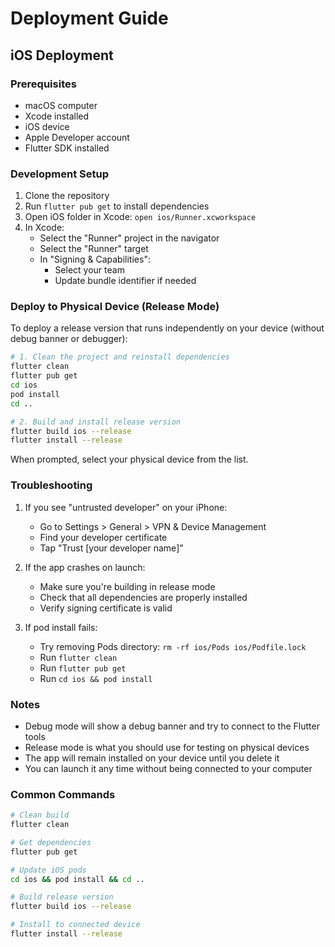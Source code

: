 # Deployment Guide

## iOS Deployment

### Prerequisites
- macOS computer
- Xcode installed
- iOS device
- Apple Developer account
- Flutter SDK installed

### Development Setup
1. Clone the repository
2. Run `flutter pub get` to install dependencies
3. Open iOS folder in Xcode: `open ios/Runner.xcworkspace`
4. In Xcode:
   - Select the "Runner" project in the navigator
   - Select the "Runner" target
   - In "Signing & Capabilities":
     - Select your team
     - Update bundle identifier if needed

### Deploy to Physical Device (Release Mode)

To deploy a release version that runs independently on your device (without debug banner or debugger):

```bash
# 1. Clean the project and reinstall dependencies
flutter clean
flutter pub get
cd ios
pod install
cd ..

# 2. Build and install release version
flutter build ios --release
flutter install --release
```

When prompted, select your physical device from the list.

### Troubleshooting

1. If you see "untrusted developer" on your iPhone:
   - Go to Settings > General > VPN & Device Management
   - Find your developer certificate
   - Tap "Trust [your developer name]"

2. If the app crashes on launch:
   - Make sure you're building in release mode
   - Check that all dependencies are properly installed
   - Verify signing certificate is valid

3. If pod install fails:
   - Try removing Pods directory: `rm -rf ios/Pods ios/Podfile.lock`
   - Run `flutter clean`
   - Run `flutter pub get`
   - Run `cd ios && pod install`

### Notes

- Debug mode will show a debug banner and try to connect to the Flutter tools
- Release mode is what you should use for testing on physical devices
- The app will remain installed on your device until you delete it
- You can launch it any time without being connected to your computer

### Common Commands

```bash
# Clean build
flutter clean

# Get dependencies
flutter pub get

# Update iOS pods
cd ios && pod install && cd ..

# Build release version
flutter build ios --release

# Install to connected device
flutter install --release
``` 